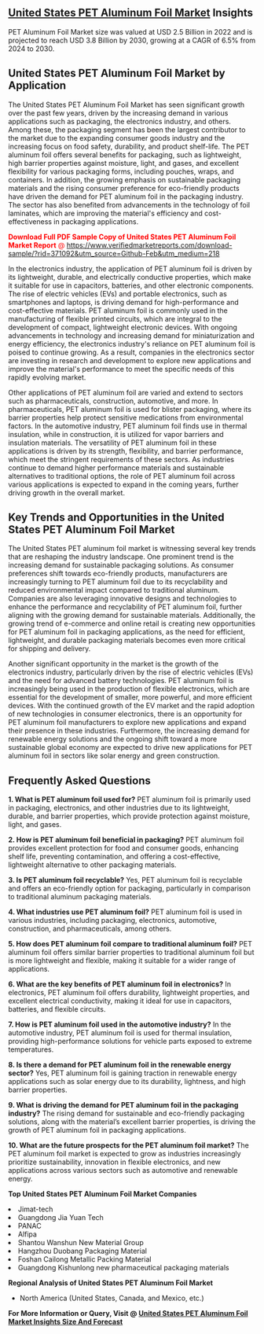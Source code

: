 <h2><a href="https://www.verifiedmarketreports.com/download-sample/?rid=371092&amp;utm_source=Github-Feb&amp;utm_medium=218" target="_blank">United States PET Aluminum Foil Market</a> Insights</h2><p>PET Aluminum Foil Market size was valued at USD 2.5 Billion in 2022 and is projected to reach USD 3.8 Billion by 2030, growing at a CAGR of 6.5% from 2024 to 2030.</p><p> <h2>United States PET Aluminum Foil Market by Application</h2> <p>The United States PET Aluminum Foil Market has seen significant growth over the past few years, driven by the increasing demand in various applications such as packaging, the electronics industry, and others. Among these, the packaging segment has been the largest contributor to the market due to the expanding consumer goods industry and the increasing focus on food safety, durability, and product shelf-life. The PET aluminum foil offers several benefits for packaging, such as lightweight, high barrier properties against moisture, light, and gases, and excellent flexibility for various packaging forms, including pouches, wraps, and containers. In addition, the growing emphasis on sustainable packaging materials and the rising consumer preference for eco-friendly products have driven the demand for PET aluminum foil in the packaging industry. The sector has also benefited from advancements in the technology of foil laminates, which are improving the material's efficiency and cost-effectiveness in packaging applications. <p><span class=""><span style="color: #ff0000;"><strong>Download Full PDF Sample Copy of United States PET Aluminum Foil Market Report</strong> @ </span><a href="https://www.verifiedmarketreports.com/download-sample/?rid=371092&amp;utm_source=Github-Feb&amp;utm_medium=218" target="_blank">https://www.verifiedmarketreports.com/download-sample/?rid=371092&amp;utm_source=Github-Feb&amp;utm_medium=218</a></span></p> </p> <p>In the electronics industry, the application of PET aluminum foil is driven by its lightweight, durable, and electrically conductive properties, which make it suitable for use in capacitors, batteries, and other electronic components. The rise of electric vehicles (EVs) and portable electronics, such as smartphones and laptops, is driving demand for high-performance and cost-effective materials. PET aluminum foil is commonly used in the manufacturing of flexible printed circuits, which are integral to the development of compact, lightweight electronic devices. With ongoing advancements in technology and increasing demand for miniaturization and energy efficiency, the electronics industry's reliance on PET aluminum foil is poised to continue growing. As a result, companies in the electronics sector are investing in research and development to explore new applications and improve the material's performance to meet the specific needs of this rapidly evolving market. <p>Other applications of PET aluminum foil are varied and extend to sectors such as pharmaceuticals, construction, automotive, and more. In pharmaceuticals, PET aluminum foil is used for blister packaging, where its barrier properties help protect sensitive medications from environmental factors. In the automotive industry, PET aluminum foil finds use in thermal insulation, while in construction, it is utilized for vapor barriers and insulation materials. The versatility of PET aluminum foil in these applications is driven by its strength, flexibility, and barrier performance, which meet the stringent requirements of these sectors. As industries continue to demand higher performance materials and sustainable alternatives to traditional options, the role of PET aluminum foil across various applications is expected to expand in the coming years, further driving growth in the overall market. <h2>Key Trends and Opportunities in the United States PET Aluminum Foil Market</h2> <p>The United States PET aluminum foil market is witnessing several key trends that are reshaping the industry landscape. One prominent trend is the increasing demand for sustainable packaging solutions. As consumer preferences shift towards eco-friendly products, manufacturers are increasingly turning to PET aluminum foil due to its recyclability and reduced environmental impact compared to traditional aluminum. Companies are also leveraging innovative designs and technologies to enhance the performance and recyclability of PET aluminum foil, further aligning with the growing demand for sustainable materials. Additionally, the growing trend of e-commerce and online retail is creating new opportunities for PET aluminum foil in packaging applications, as the need for efficient, lightweight, and durable packaging materials becomes even more critical for shipping and delivery. <p>Another significant opportunity in the market is the growth of the electronics industry, particularly driven by the rise of electric vehicles (EVs) and the need for advanced battery technologies. PET aluminum foil is increasingly being used in the production of flexible electronics, which are essential for the development of smaller, more powerful, and more efficient devices. With the continued growth of the EV market and the rapid adoption of new technologies in consumer electronics, there is an opportunity for PET aluminum foil manufacturers to explore new applications and expand their presence in these industries. Furthermore, the increasing demand for renewable energy solutions and the ongoing shift toward a more sustainable global economy are expected to drive new applications for PET aluminum foil in sectors like solar energy and green construction. <h2>Frequently Asked Questions</h2> <p><b>1. What is PET aluminum foil used for?</b> PET aluminum foil is primarily used in packaging, electronics, and other industries due to its lightweight, durable, and barrier properties, which provide protection against moisture, light, and gases.</p> <p><b>2. How is PET aluminum foil beneficial in packaging?</b> PET aluminum foil provides excellent protection for food and consumer goods, enhancing shelf life, preventing contamination, and offering a cost-effective, lightweight alternative to other packaging materials.</p> <p><b>3. Is PET aluminum foil recyclable?</b> Yes, PET aluminum foil is recyclable and offers an eco-friendly option for packaging, particularly in comparison to traditional aluminum packaging materials.</p> <p><b>4. What industries use PET aluminum foil?</b> PET aluminum foil is used in various industries, including packaging, electronics, automotive, construction, and pharmaceuticals, among others.</p> <p><b>5. How does PET aluminum foil compare to traditional aluminum foil?</b> PET aluminum foil offers similar barrier properties to traditional aluminum foil but is more lightweight and flexible, making it suitable for a wider range of applications.</p> <p><b>6. What are the key benefits of PET aluminum foil in electronics?</b> In electronics, PET aluminum foil offers durability, lightweight properties, and excellent electrical conductivity, making it ideal for use in capacitors, batteries, and flexible circuits.</p> <p><b>7. How is PET aluminum foil used in the automotive industry?</b> In the automotive industry, PET aluminum foil is used for thermal insulation, providing high-performance solutions for vehicle parts exposed to extreme temperatures.</p> <p><b>8. Is there a demand for PET aluminum foil in the renewable energy sector?</b> Yes, PET aluminum foil is gaining traction in renewable energy applications such as solar energy due to its durability, lightness, and high barrier properties.</p> <p><b>9. What is driving the demand for PET aluminum foil in the packaging industry?</b> The rising demand for sustainable and eco-friendly packaging solutions, along with the material’s excellent barrier properties, is driving the growth of PET aluminum foil in packaging applications.</p> <p><b>10. What are the future prospects for the PET aluminum foil market?</b> The PET aluminum foil market is expected to grow as industries increasingly prioritize sustainability, innovation in flexible electronics, and new applications across various sectors such as automotive and renewable energy.</p> </p><p><strong>Top United States PET Aluminum Foil Market Companies</strong></p><div data-test-id=""><p><li>Jimat-tech</li><li> Guangdong Jia Yuan Tech</li><li> PANAC</li><li> Alfipa</li><li> Shantou Wanshun New Material Group</li><li> Hangzhou Duobang Packaging Material</li><li> Foshan Cailong Metallic Packing Material</li><li> Guangdong Kishunlong new pharmaceutical packaging materials</li></p><div><strong>Regional Analysis of&nbsp;United States PET Aluminum Foil Market</strong></div><ul><li dir="ltr"><p dir="ltr">North America&nbsp;(United States, Canada, and Mexico, etc.)</p></li></ul><p><strong>For More Information or Query, Visit @&nbsp;</strong><strong><a href="https://www.verifiedmarketreports.com/product/pet-aluminum-foil-market/?utm_source=Github-Feb&amp;utm_medium=218" target="_blank">United States PET Aluminum Foil Market Insights Size And Forecast</a></strong></p></div>
